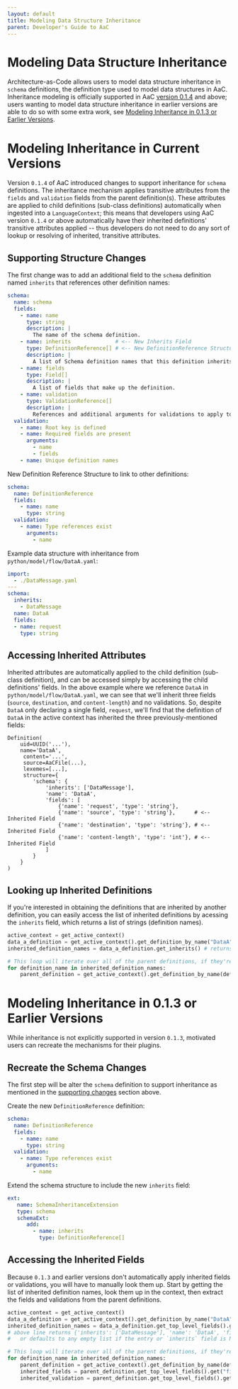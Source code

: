 ```yaml
---
layout: default
title: Modeling Data Structure Inheritance
parent: Developer's Guide to AaC
---
```


# Modeling Data Structure Inheritance
Architecture-as-Code allows users to model data structure inheritance in `schema` definitions, the definition type used to model data structures in AaC. Inheritance modeling is officially supported in AaC [version 0.1.4](https://github.com/jondavid-black/AaC/releases/tag/v0.1.4) and above; users wanting to model data structure inheritance in earlier versions are able to do so with some extra work, see [Modeling Inheritance in 0.1.3 or Earlier Versions](#modeling-inheritance-in-012-or-earlier-versions).

# Modeling Inheritance in Current Versions
Version `0.1.4` of AaC introduced changes to support inheritance for `schema` definitions. The inheritance mechanism applies transitive attributes from the `fields` and `validation` fields from the parent definition(s). These attributes are applied to child definitions (sub-class definitions) automatically when ingested into a `LanguageContext`; this means that developers using AaC version `0.1.4` or above automatically have their inherited definitions' transitive attributes applied -- thus developers do not need to do any sort of lookup or resolving of inherited, transitive attributes.

## Supporting Structure Changes
The first change was to add an additional field to the `schema` definition named `inherits` that references other definition names:
```yaml
schema:
  name: schema
  fields:
    - name: name
      type: string
      description: |
        The name of the schema definition.
    - name: inherits              # <-- New Inherits Field
      type: DefinitionReference[] # <-- New DefinitionReference Structure
      description: |
        A list of Schema definition names that this definition inherits from.
    - name: fields
      type: Field[]
      description: |
        A list of fields that make up the definition.
    - name: validation
      type: ValidationReference[]
      description: |
        References and additional arguments for validations to apply to the definition.
  validation:
    - name: Root key is defined
    - name: Required fields are present
      arguments:
        - name
        - fields
    - name: Unique definition names
```

New Definition Reference Structure to link to other definitions:
```yaml
schema:
  name: DefinitionReference
  fields:
    - name: name
      type: string
  validation:
    - name: Type references exist
      arguments:
        - name
```
Example data structure with inheritance from `python/model/flow/DataA.yaml`:
```yaml
import:
  - ./DataMessage.yaml
---
schema:
  inherits:
    - DataMessage
  name: DataA
  fields:
  - name: request
    type: string
```

## Accessing Inherited Attributes
Inherited attributes are automatically applied to the child definition (sub-class definition), and can be accessed simply by accessing the child definitions' fields. In the above example where we reference `DataA` in `python/model/flow/DataA.yaml`, we can see that we'll inherit three fields (`source`, `destination`, and `content-length`) and no validations. So, despite `DataA` only declaring a single field, `request`, we'll find that the definition of `DataA` in the active context has inherited the three previously-mentioned fields:
```
Definition(
    uid=UUID('...'),
    name='DataA',
     content='...',
     source=AaCFile(...),
     lexemes=[...],
     structure={
        'schema': {
            'inherits': ['DataMessage'],
            'name': 'DataA',
            'fields': [
                {'name': 'request', 'type': 'string'},
                {'name': 'source', 'type': 'string'},      # <-- Inherited Field
                {'name': 'destination', 'type': 'string'}, # <-- Inherited Field
                {'name': 'content-length', 'type': 'int'}, # <-- Inherited Field
            ]
        }
    }
)
```

## Looking up Inherited Definitions
If you're interested in obtaining the definitions that are inherited by another definition, you can easily access the list of inherited definitions by acessing the `inherits` field, which returns a list of strings (definition names).
```python
active_context = get_active_context()
data_a_definition = get_active_context().get_definition_by_name("DataA")
inherited_definition_names = data_a_definition.get_inherits() # returns ['DataMessage']

# This loop will iterate over all of the parent definitions, if they're in the active context.
for definition_name in inherited_definition_names:
    parent_definition = get_active_context().get_definition_by_name(definition_name)
```

# Modeling Inheritance in 0.1.3 or Earlier Versions
While inheritance is not explicitly supported in version `0.1.3`, motivated users can recreate the mechanisms for their plugins.

## Recreate the Schema Changes
The first step will be alter the `schema` definition to support inheritance as mentioned in the [supporting changes](#modeling-inheritance-in-012-or-earlier-versions) section above.

Create the new `DefinitionReference` definition:
```yaml
schema:
  name: DefinitionReference
  fields:
    - name: name
      type: string
  validation:
    - name: Type references exist
      arguments:
        - name
```

Extend the schema structure to include the new `inherits` field:
```yaml
ext:
   name: SchemaInheritanceExtension
   type: schema
   schemaExt:
      add:
        - name: inherits
          type: DefinitionReference[]
```

## Accessing the Inherited Fields
Because `0.1.3` and earlier versions don't automatically apply inherited fields or validations, you will have to manually look them up. Start by getting the list of inherited definition names, look them up in the context, then extract the fields and validations from the parent definitions.

```python
active_context = get_active_context()
data_a_definition = get_active_context().get_definition_by_name("DataA")
inherited_definition_names = data_a_definition.get_top_level_fields().get("inherits") or []
# above line returns {'inherits': ['DataMessage'], 'name': 'DataA', 'fields': [{'name': 'request', 'type': 'string'}]}
#   or defaults to any empty list if the entry or `inherits` field is None.

# This loop will iterate over all of the parent definitions, if they're in the active context.
for definition_name in inherited_definition_names:
    parent_definition = get_active_context().get_definition_by_name(definition_name)
    inherited_fields = parent_definition.get_top_level_fields().get("fields") or [] # We access 'fields' again because this is a schema definition
    inherited_validation = parent_definition.get_top_level_fields().get("validation") or []
```
